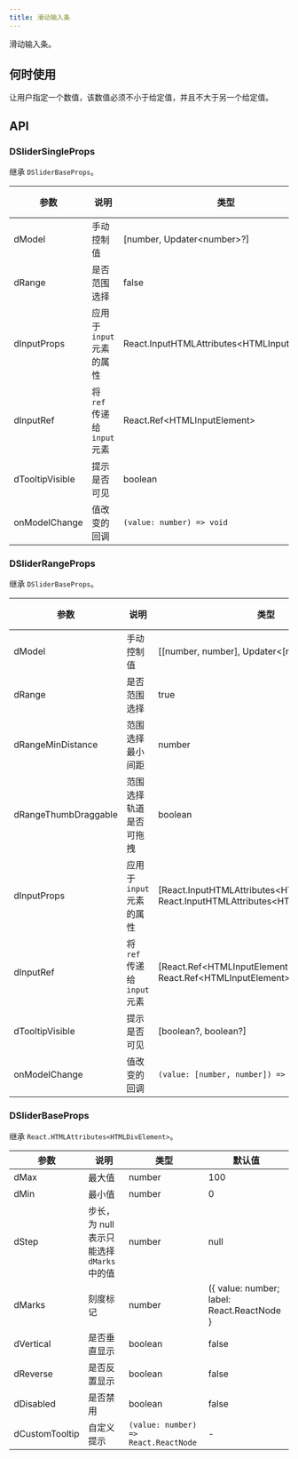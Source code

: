 ```yaml
---
title: 滑动输入条
---
```


滑动输入条。

## 何时使用

让用户指定一个数值，该数值必须不小于给定值，并且不大于另一个给定值。

## API

### DSliderSingleProps

继承 `DSliderBaseProps`。

<!-- prettier-ignore-start -->
| 参数 | 说明 | 类型 | 默认值 | 
| --- | --- | --- | --- | 
| dModel | 手动控制值 | [number, Updater\<number\>?] | - |
| dRange | 是否范围选择 | false | false |
| dInputProps | 应用于 `input` 元素的属性 | React.InputHTMLAttributes\<HTMLInputElement\>  | - |
| dInputRef | 将 `ref` 传递给 `input` 元素 | React.Ref\<HTMLInputElement\>  | - |
| dTooltipVisible | 提示是否可见 | boolean  | - |
| onModelChange | 值改变的回调 | `(value: number) => void` | - |
<!-- prettier-ignore-end -->

### DSliderRangeProps

继承 `DSliderBaseProps`。

<!-- prettier-ignore-start -->
| 参数 | 说明 | 类型 | 默认值 | 
| --- | --- | --- | --- | 
| dModel | 手动控制值 | [[number, number], Updater\<[number, number]\>?] | - |
| dRange | 是否范围选择 | true | false |
| dRangeMinDistance | 范围选择最小间距 | number | - |
| dRangeThumbDraggable | 范围选择轨道是否可拖拽 | boolean | false |
| dInputProps | 应用于 `input` 元素的属性 | [React.InputHTMLAttributes\<HTMLInputElement\>?, React.InputHTMLAttributes\<HTMLInputElement\>?]  | - |
| dInputRef | 将 `ref` 传递给 `input` 元素 | [React.Ref\<HTMLInputElement\>?, React.Ref\<HTMLInputElement\>?]  | - |
| dTooltipVisible | 提示是否可见 | [boolean?, boolean?]  | - |
| onModelChange | 值改变的回调 | `(value: [number, number]) => void` | - |
<!-- prettier-ignore-end -->

### DSliderBaseProps

继承 `React.HTMLAttributes<HTMLDivElement>`。

<!-- prettier-ignore-start -->
| 参数 | 说明 | 类型 | 默认值 | 
| --- | --- | --- | --- | 
| dMax |  最大值 | number | 100 |
| dMin | 最小值 | number | 0 |
| dStep | 步长，为 null 表示只能选择 `dMarks` 中的值 | number | null | 1 |
| dMarks | 刻度标记 | number | ({ value: number; label: React.ReactNode } | number)[] | - |
| dVertical | 是否垂直显示 | boolean | false |
| dReverse | 是否反置显示 | boolean | false |
| dDisabled | 是否禁用 | boolean | false |
| dCustomTooltip | 自定义提示 | `(value: number) => React.ReactNode` | - |
<!-- prettier-ignore-end -->
